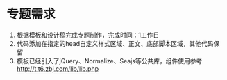 # 专题需求

1. 根据模板和设计稿完成专题制作，完成时间：1工作日
2. 代码添加在指定的head自定义样式区域、正文、底部脚本区域，其他代码保留
3. 模板已经引入了jQuery、Normalize、Seajs等公共库，组件使用参考<http://t.t6.zbj.com/lib/lib.php>
